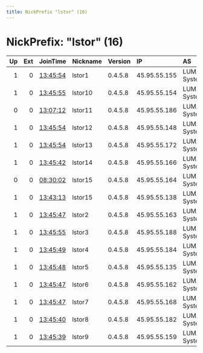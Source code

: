 ```yaml
---
title: NickPrefix "lstor" (16)
---
```


# NickPrefix: "lstor" (16)

|   Up |   Ext | JoinTime                                                                                            | Nickname   | Version   | IP           | AS               | CC   |   ORp |   Dirp | OS    | Contact                |   eFamMembers |
|-----:|------:|:----------------------------------------------------------------------------------------------------|:-----------|:----------|:-------------|:-----------------|:-----|------:|-------:|:------|:-----------------------|--------------:|
|    1 |     0 | [13:45:54](https://metrics.torproject.org/rs.html#details/318C11B35D0B0ED4AB519600F0783B98951E7EE7) | lstor1     | 0.4.5.8   | 45.95.55.155 | LUMASERV Systems | de   |  6080 |   6443 | Linux | nomail@notexisting.net |            16 |
|    1 |     0 | [13:45:55](https://metrics.torproject.org/rs.html#details/F601E540B38467080A7D86135F3C22806A41AEB5) | lstor10    | 0.4.5.8   | 45.95.55.154 | LUMASERV Systems | de   |  6080 |   6443 | Linux | nomail@notexisting.net |            16 |
|    0 |     0 | [13:07:12](https://metrics.torproject.org/rs.html#details/7354FDEBA125F35D4E8503F7DBA381FFB4C31792) | lstor11    | 0.4.5.8   | 45.95.55.186 | LUMASERV Systems | de   |  6080 |   6443 | Linux | nomail@notexisting.net |            16 |
|    1 |     0 | [13:45:54](https://metrics.torproject.org/rs.html#details/95004837BF4CA687F070C6F53B0FE6CCF27E6F63) | lstor12    | 0.4.5.8   | 45.95.55.148 | LUMASERV Systems | de   |  6080 |   6443 | Linux | nomail@notexisting.net |            16 |
|    1 |     0 | [13:45:54](https://metrics.torproject.org/rs.html#details/A95AD89869F367626F5DF3B97BB883E6FCFE4762) | lstor13    | 0.4.5.8   | 45.95.55.172 | LUMASERV Systems | de   |  6080 |   6443 | Linux | nomail@notexisting.net |            16 |
|    1 |     0 | [13:45:42](https://metrics.torproject.org/rs.html#details/F11EF5D7BD7FFC7870B8F7655FBC93DD6B5DFA56) | lstor14    | 0.4.5.8   | 45.95.55.166 | LUMASERV Systems | de   |  6080 |   6443 | Linux | nomail@notexisting.net |            16 |
|    0 |     0 | [08:30:02](https://metrics.torproject.org/rs.html#details/E2037B7E865CBE80EA21DDC216430DD952A3FB57) | lstor15    | 0.4.5.8   | 45.95.55.164 | LUMASERV Systems | de   |  6080 |   6443 | Linux | nomail@notexisting.net |             1 |
|    1 |     0 | [13:43:13](https://metrics.torproject.org/rs.html#details/79C1C6B727A24B6DC08478AB6A7028905A03AEFE) | lstor15    | 0.4.5.8   | 45.95.55.138 | LUMASERV Systems | de   |  6080 |   6443 | Linux | nomail@notexisting.net |            16 |
|    1 |     0 | [13:45:47](https://metrics.torproject.org/rs.html#details/3479898646A686B1203A734F801CB8BB164A0A7F) | lstor2     | 0.4.5.8   | 45.95.55.163 | LUMASERV Systems | de   |  6080 |   6443 | Linux | nomail@notexisting.net |            16 |
|    1 |     0 | [13:45:55](https://metrics.torproject.org/rs.html#details/E26553005C400A03F673C4275C4839EF915F40A9) | lstor3     | 0.4.5.8   | 45.95.55.188 | LUMASERV Systems | de   |  6080 |   6443 | Linux | nomail@notexisting.net |            16 |
|    1 |     0 | [13:45:49](https://metrics.torproject.org/rs.html#details/E236D08B6F3683735ABB41029E2D57484B964217) | lstor4     | 0.4.5.8   | 45.95.55.184 | LUMASERV Systems | de   |  6080 |   6443 | Linux | nomail@notexisting.net |            16 |
|    1 |     0 | [13:45:48](https://metrics.torproject.org/rs.html#details/8DA3B82341C41328E5F748B2DB40EAF68B4E6E4A) | lstor5     | 0.4.5.8   | 45.95.55.135 | LUMASERV Systems | de   |  6080 |   6443 | Linux | nomail@notexisting.net |            16 |
|    1 |     0 | [13:45:47](https://metrics.torproject.org/rs.html#details/578E3A363598C6E3E4555151984C59A6D54C6F95) | lstor6     | 0.4.5.8   | 45.95.55.162 | LUMASERV Systems | de   |  6080 |   6443 | Linux | nomail@notexisting.net |            16 |
|    1 |     0 | [13:45:47](https://metrics.torproject.org/rs.html#details/9938F7165301C1582837EC082D5E7A5AABB717B0) | lstor7     | 0.4.5.8   | 45.95.55.168 | LUMASERV Systems | de   |  6080 |   6443 | Linux | nomail@notexisting.net |            16 |
|    1 |     0 | [13:45:40](https://metrics.torproject.org/rs.html#details/1080E1813E141ADF46C12388E551C85EB81DBE75) | lstor8     | 0.4.5.8   | 45.95.55.182 | LUMASERV Systems | de   |  6080 |   6443 | Linux | nomail@notexisting.net |            16 |
|    1 |     0 | [13:45:39](https://metrics.torproject.org/rs.html#details/1975DACDC1F251E7F1ACF647DCA432F4D1269AD0) | lstor9     | 0.4.5.8   | 45.95.55.159 | LUMASERV Systems | de   |  6080 |   6443 | Linux | nomail@notexisting.net |            16 |
